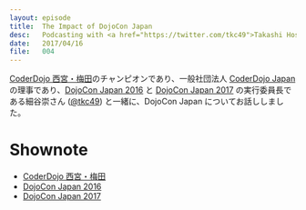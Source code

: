 ```yaml
---
layout: episode
title:  The Impact of DojoCon Japan
desc:   Podcasting with <a href="https://twitter.com/tkc49">Takashi Hosoya</a> in Osaka.
date:   2017/04/16
file:   004
---
```


[CoderDojo 西宮・梅田](http://coderdojo-nishinomiya.info/)のチャンピオンであり、一般社団法人 [CoderDojo Japan](https://coderdojo.jp/) の理事であり、[DojoCon Japan 2016](http://dojocon2016.coderdojo.jp/) と [DojoCon Japan 2017](http://dojocon2017.coderdojo.jp/) の実行委員長である細谷崇さん ([@tkc49](https://twitter.com/tkc49)) と一緒に、DojoCon Japan についてお話ししました。

# Shownote

- [CoderDojo 西宮・梅田](http://coderdojo-nishinomiya.info/)
- [DojoCon Japan 2016](http://dojocon2016.coderdojo.jp/)
- [DojoCon Japan 2017](http://dojocon2017.coderdojo.jp/)
